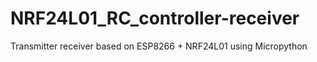 # NRF24L01_RC_controller-receiver
Transmitter receiver based on ESP8266 + NRF24L01 using Micropython
